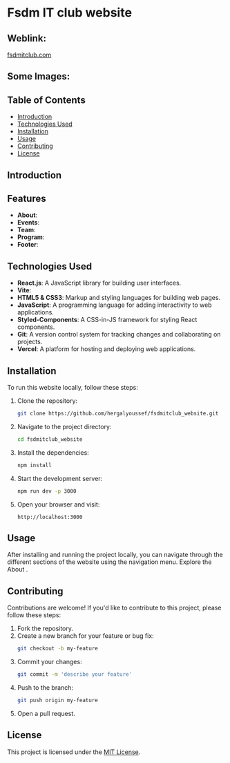 # Fsdm IT club website


## Weblink:
[fsdmitclub.com](#https://fsdmitclub-website.vercel.app/#)

## Some Images:


## Table of Contents
- [Introduction](#introduction)
- [Technologies Used](#technologies-used)
- [Installation](#installation)
- [Usage](#usage)
- [Contributing](#contributing)
- [License](#license)

## Introduction

## Features
- **About**:
- **Events**: 
- **Team**: 
- **Program**: 
- **Footer**: 

## Technologies Used
- **React.js**: A JavaScript library for building user interfaces.
- **Vite**:
- **HTML5 & CSS3**: Markup and styling languages for building web pages.
- **JavaScript**: A programming language for adding interactivity to web applications.
- **Styled-Components**: A CSS-in-JS framework for styling React components.
- **Git**: A version control system for tracking changes and collaborating on projects.
- **Vercel**: A platform for hosting and deploying web applications.

## Installation
To run this website locally, follow these steps:

1. Clone the repository:
    ```bash
    git clone https://github.com/hergalyoussef/fsdmitclub_website.git
    ```
2. Navigate to the project directory:
    ```bash
    cd fsdmitclub_website
    ```
3. Install the dependencies:
    ```bash
    npm install
    ```
4. Start the development server:
    ```bash
    npm run dev -p 3000
    ```
5. Open your browser and visit:
    ```
    http://localhost:3000
    ```

## Usage
After installing and running the project locally, you can navigate through the different sections of the website using the navigation menu. Explore the About   .

## Contributing
Contributions are welcome! If you'd like to contribute to this project, please follow these steps:

1. Fork the repository.
2. Create a new branch for your feature or bug fix:
    ```bash
    git checkout -b my-feature
    ```
3. Commit your changes:
    ```bash
    git commit -m 'describe your feature'
    ```
4. Push to the branch:
    ```bash
    git push origin my-feature
    ```
5. Open a pull request.

## License
This project is licensed under the [MIT License](#).

